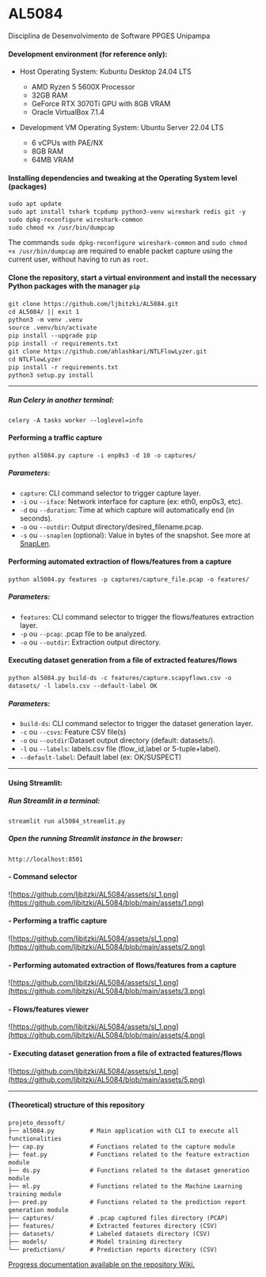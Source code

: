 # AL5084
Disciplina de Desenvolvimento de Software PPGES Unipampa

#### Development environment (for reference only):
- Host Operating System: Kubuntu Desktop 24.04 LTS
  - AMD Ryzen 5 5600X Processor
  - 32GB RAM
  - GeForce RTX 3070Ti GPU with 8GB VRAM
  - Oracle VirtualBox 7.1.4

- Development VM Operating System: Ubuntu Server 22.04 LTS
  - 6 vCPUs with PAE/NX
  - 8GB RAM
  - 64MB VRAM

#### Installing dependencies and tweaking at the Operating System level (packages)
```
sudo apt update
sudo apt install tshark tcpdump python3-venv wireshark redis git -y
sudo dpkg-reconfigure wireshark-common
sudo chmod +x /usr/bin/dumpcap
```
The commands `sudo dpkg-reconfigure wireshark-common` and `sudo chmod +x /usr/bin/dumpcap` are required to enable packet capture using the current user, without having to run as `root`.

#### Clone the repository, start a virtual environment and install the necessary Python packages with the manager `pip`
```
git clone https://github.com/ljbitzki/AL5084.git
cd AL5084/ || exit 1
python3 -m venv .venv
source .venv/bin/activate
pip install --upgrade pip
pip install -r requirements.txt
git clone https://github.com/ahlashkari/NTLFlowLyzer.git
cd NTLFlowLyzer
pip install -r requirements.txt
python3 setup.py install
```

---

##### Run Celery in another terminal:

```
celery -A tasks worker --loglevel=info
```

#### Performing a traffic capture
```
python al5084.py capture -i enp0s3 -d 10 -o captures/
```

##### Parameters:
- `capture`: CLI command selector to trigger capture layer.
- `-i` ou `--iface`: Network interface for capture (ex: eth0, enp0s3, etc).
- `-d` ou `--duration`: Time at which capture will automatically end (in seconds).
- `-o` ou `--outdir`: Output directory/desired_filename.pcap.
- `-s` ou `--snaplen` (optional): Value in bytes of the snapshot. See more at [SnapLen](https://wiki.wireshark.org/SnapLen).

#### Performing automated extraction of flows/features from a capture
```
python al5084.py features -p captures/capture_file.pcap -o features/
```

##### Parameters:
- `features`: CLI command selector to trigger the flows/features extraction layer.
- `-p` ou `--pcap`: .pcap file to be analyzed.
- `-o` ou `--outdir`: Extraction output directory.

#### Executing dataset generation from a file of extracted features/flows

```
python al5084.py build-ds -c features/capture.scapyflows.csv -o datasets/ -l labels.csv --default-label OK
```

##### Parameters:
- `build-ds`: CLI command selector to trigger the dataset generation layer.
- `-c` ou `--csvs`: Feature CSV file(s)
- `-o` ou `--outdir`:Dataset output directory (default: datasets/).
- `-l` ou `--labels`: labels.csv file (flow_id,label or 5-tuple+label).
- `--default-label`: Default label (ex: OK/SUSPECT)


---

#### Using Streamlit:

##### Run Streamlit in a terminal:

```
streamlit run al5084_streamlit.py
```

##### Open the running Streamlit instance in the browser:

`http://localhost:8501`

#### - Command selector

![https://github.com/ljbitzki/AL5084/assets/sl_1.png](https://github.com/ljbitzki/AL5084/blob/main/assets/1.png)

#### - Performing a traffic capture

![https://github.com/ljbitzki/AL5084/assets/sl_1.png](https://github.com/ljbitzki/AL5084/blob/main/assets/2.png)

#### - Performing automated extraction of flows/features from a capture

![https://github.com/ljbitzki/AL5084/assets/sl_1.png](https://github.com/ljbitzki/AL5084/blob/main/assets/3.png)

#### - Flows/features viewer

![https://github.com/ljbitzki/AL5084/assets/sl_1.png](https://github.com/ljbitzki/AL5084/blob/main/assets/4.png)

#### - Executing dataset generation from a file of extracted features/flows

![https://github.com/ljbitzki/AL5084/assets/sl_1.png](https://github.com/ljbitzki/AL5084/blob/main/assets/5.png)

---

#### (Theoretical) structure of this repository

```
projeto_dessoft/
├── al5084.py          # Main application with CLI to execute all functionalities
├── cap.py             # Functions related to the capture module
├── feat.py            # Functions related to the feature extraction module
├── ds.py              # Functions related to the dataset generation module
├── ml.py              # Functions related to the Machine Learning training module
├── pred.py            # Functions related to the prediction report generation module
├── captures/          # .pcap captured files directory (PCAP)
├── features/          # Extracted features directory (CSV)
├── datasets/          # Labeled datasets directory (CSV)
├── models/            # Model training directory
└── predictions/       # Prediction reports directory (CSV)
```

[Progress documentation available on the repository Wiki.](https://github.com/ljbitzki/AL5084/wiki)